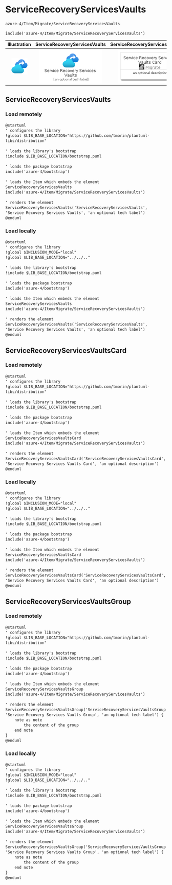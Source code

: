 # ServiceRecoveryServicesVaults


```text
azure-4/Item/Migrate/ServiceRecoveryServicesVaults
```

```text
include('azure-4/Item/Migrate/ServiceRecoveryServicesVaults')
```



| Illustration | ServiceRecoveryServicesVaults | ServiceRecoveryServicesVaultsCard | ServiceRecoveryServicesVaultsGroup |
| :---: | :---: | :---: | :---: |
| ![illustration for Illustration](../../../azure-4/Item/Migrate/ServiceRecoveryServicesVaults.png) | ![illustration for ServiceRecoveryServicesVaults](../../../azure-4/Item/Migrate/ServiceRecoveryServicesVaults.Local.png) | ![illustration for ServiceRecoveryServicesVaultsCard](../../../azure-4/Item/Migrate/ServiceRecoveryServicesVaultsCard.Local.png) | ![illustration for ServiceRecoveryServicesVaultsGroup](../../../azure-4/Item/Migrate/ServiceRecoveryServicesVaultsGroup.Local.png) |




## ServiceRecoveryServicesVaults

### Load remotely
```plantuml
@startuml
' configures the library
!global $LIB_BASE_LOCATION="https://github.com/tmorin/plantuml-libs/distribution"

' loads the library's bootstrap
!include $LIB_BASE_LOCATION/bootstrap.puml

' loads the package bootstrap
include('azure-4/bootstrap')

' loads the Item which embeds the element ServiceRecoveryServicesVaults
include('azure-4/Item/Migrate/ServiceRecoveryServicesVaults')

' renders the element
ServiceRecoveryServicesVaults('ServiceRecoveryServicesVaults', 'Service Recovery Services Vaults', 'an optional tech label')
@enduml
```

### Load locally
```plantuml
@startuml
' configures the library
!global $INCLUSION_MODE="local"
!global $LIB_BASE_LOCATION="../../.."

' loads the library's bootstrap
!include $LIB_BASE_LOCATION/bootstrap.puml

' loads the package bootstrap
include('azure-4/bootstrap')

' loads the Item which embeds the element ServiceRecoveryServicesVaults
include('azure-4/Item/Migrate/ServiceRecoveryServicesVaults')

' renders the element
ServiceRecoveryServicesVaults('ServiceRecoveryServicesVaults', 'Service Recovery Services Vaults', 'an optional tech label')
@enduml
```

## ServiceRecoveryServicesVaultsCard

### Load remotely
```plantuml
@startuml
' configures the library
!global $LIB_BASE_LOCATION="https://github.com/tmorin/plantuml-libs/distribution"

' loads the library's bootstrap
!include $LIB_BASE_LOCATION/bootstrap.puml

' loads the package bootstrap
include('azure-4/bootstrap')

' loads the Item which embeds the element ServiceRecoveryServicesVaultsCard
include('azure-4/Item/Migrate/ServiceRecoveryServicesVaults')

' renders the element
ServiceRecoveryServicesVaultsCard('ServiceRecoveryServicesVaultsCard', 'Service Recovery Services Vaults Card', 'an optional description')
@enduml
```

### Load locally
```plantuml
@startuml
' configures the library
!global $INCLUSION_MODE="local"
!global $LIB_BASE_LOCATION="../../.."

' loads the library's bootstrap
!include $LIB_BASE_LOCATION/bootstrap.puml

' loads the package bootstrap
include('azure-4/bootstrap')

' loads the Item which embeds the element ServiceRecoveryServicesVaultsCard
include('azure-4/Item/Migrate/ServiceRecoveryServicesVaults')

' renders the element
ServiceRecoveryServicesVaultsCard('ServiceRecoveryServicesVaultsCard', 'Service Recovery Services Vaults Card', 'an optional description')
@enduml
```

## ServiceRecoveryServicesVaultsGroup

### Load remotely
```plantuml
@startuml
' configures the library
!global $LIB_BASE_LOCATION="https://github.com/tmorin/plantuml-libs/distribution"

' loads the library's bootstrap
!include $LIB_BASE_LOCATION/bootstrap.puml

' loads the package bootstrap
include('azure-4/bootstrap')

' loads the Item which embeds the element ServiceRecoveryServicesVaultsGroup
include('azure-4/Item/Migrate/ServiceRecoveryServicesVaults')

' renders the element
ServiceRecoveryServicesVaultsGroup('ServiceRecoveryServicesVaultsGroup', 'Service Recovery Services Vaults Group', 'an optional tech label') {
    note as note
        the content of the group
    end note
}
@enduml
```

### Load locally
```plantuml
@startuml
' configures the library
!global $INCLUSION_MODE="local"
!global $LIB_BASE_LOCATION="../../.."

' loads the library's bootstrap
!include $LIB_BASE_LOCATION/bootstrap.puml

' loads the package bootstrap
include('azure-4/bootstrap')

' loads the Item which embeds the element ServiceRecoveryServicesVaultsGroup
include('azure-4/Item/Migrate/ServiceRecoveryServicesVaults')

' renders the element
ServiceRecoveryServicesVaultsGroup('ServiceRecoveryServicesVaultsGroup', 'Service Recovery Services Vaults Group', 'an optional tech label') {
    note as note
        the content of the group
    end note
}
@enduml
```

